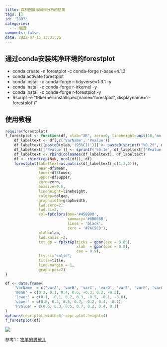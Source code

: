```yaml
---
title: 森林图展示回归分析的结果
tags: []
id: '2097'
categories:
  - - 绘图
comments: false
date: 2022-07-15 13:31:36
---
```


## 通过conda安装纯净环境的forestplot

*   conda create -n forestplot -c conda-forge r-base=4.1.3
*   conda activate forestplot
*   conda install -c conda-forge r-tidyverse=1.3.1 -y
*   conda install -c conda-forge r-irkernel -y
*   conda install -c conda-forge r-forestplot -y
*   Rscript -e "IRkernel::installspec(name='forestplot', displayname='r-forestplot')"

## 使用教程

```R
require(forestplot)
f_forestplot <- function(df, xlab="XR", zero=0, lineheight=unit(10,'mm'), colgap=unit(2,'mm'), graphwidth=unit(60,'mm'), title="Forestplot"){
    df_labeltext <- df[,c('VarName', 'Pvalue')]
    df_labeltext[[paste0(xlab,'(95%CI)')]] <- paste0(sprintf("%0.2f", df$mean),'(',sprintf("%0.2f", df$lower),'~',sprintf("%0.2f", df$upper),')')
    df_labeltext[['Pvalue']] <- sprintf('%0.1e', df_labeltext[['Pvalue']])
    df_labeltext <- rbind(colnames(df_labeltext), df_labeltext)
    df <- rbind(rep(NaN, ncol(df)), df)
    forestplot(labeltext=as.matrix(df_labeltext[,c(1,3,2)]),
               mean=df$mean,
               lower=df$lower,
               upper=df$upper,
               zero=zero,
               boxsize=0.5,
               lineheight=lineheight,
               colgap=colgap,
               graphwidth=graphwidth,
               lwd.zero=2,
               lwd.ci=2, 
               col=fpColors(box='#458B00',
                            summary='#8B008B',
                            lines = 'black',
                            zero = '#7AC5CD'),
               xlab=xlab,
               lwd.xaxis =2,
               txt_gp = fpTxtGp(ticks = gpar(cex = 0.85),
                                xlab  = gpar(cex = 0.8),
                                cex = 0.9),
               lty.ci="solid",
               title=title, 
               line.margin = 1,
               graph.pos=2)
}
```

```R
df <- data.frame(
    'VarName' = c('varA', 'varB', 'varC', 'varD', 'varE', 'varF', 'varG'),
    'mean' = c(0.2, 0.1, 0.4, 0.6, -0.3, 0.2, -0.2),
    'lower' = c(0.1, -0.1, 0.2, 0.3, -0.5, -0.1, -0.6),
    'upper' = c(0.6, 0.3, 0.5, 0.7, -0.2, 0.4, -0.1),
    'Pvalue' = c(0.6, 0.3, 0.5, 0.7, 0.2, 0.4, 0.1)
)
options(repr.plot.width=6, repr.plot.height=4)
f_forestplot(df)
```

![](https://img.limour.top/archives_2023/blog/20220715133104.webp)

参考1：[牧羊的男孩儿](https://zhuanlan.zhihu.com/p/344796817)